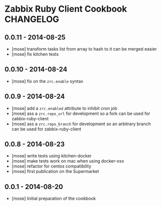 Zabbix Ruby Client Cookbook CHANGELOG
=====================================

## 0.0.11 - 2014-08-25
- [mose] transform tasks list from array to hash to it can be merged easier
- [mose] fix kitchen tests

## 0.0.10 - 2014-08-24
- [mose] fix on the `zrc.enable` syntax

## 0.0.9 - 2014-08-24
- [mose] add a `zrc.enabled` attribute to inhibit cron job
- [mose] ass a `zrc.repo_url` for development so a fork can be used for zabbix-ruby-client
- [mose] ass a `zrc.repo_branch` for development so an arbitrary branch can be used for zabbix-ruby-client

## 0.0.8 - 2014-08-23
- [mose] write tests using kitchen-docker
- [mose] make tests work on mac when using docker-osx
- [mose] refactor for centos compatibility
- [mose] first publication on the Supermarket

## 0.0.1 - 2014-08-20
- [mose] Initial preparation of the cookbook
